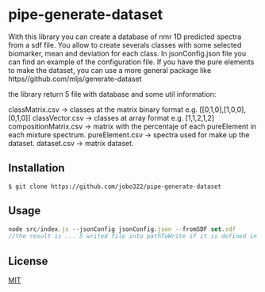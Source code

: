 # pipe-generate-dataset

With this library you can create a database of nmr 1D predicted spectra from a sdf file. You allow to create severals classes with some selected biomarker, mean and deviation for each class. In jsonConfig.json file you can find an example of the configuration file. If you have the pure elements to make the dataset, you can use a more general package like https//github.com/mljs/generate-dataset

the library return 5 file with database and some util information:

classMatrix.csv -> classes at the matrix binary format e.g. [[0,1,0],[1,0,0],[0,1,0]]
classVector.csv -> classes at array format e.g. [1,1,2,1,2]
compositionMatrix.csv -> matrix with the percentaje of each pureElement in each mixture spectrum.
pureElement.csv -> spectra used for make up the dataset.
dataset.csv -> matrix dataset.

## Installation

`$ git clone https://github.com/jobo322/pipe-generate-dataset`

## Usage

```js
node src/index.js --jsonConfig jsonConfig.json --fromSDF set.sdf
//the result is ... 5 writed file into pathToWrite if it is defined in jsonConfig otherwise in ./ 
```

## License

  [MIT](./LICENSE)

